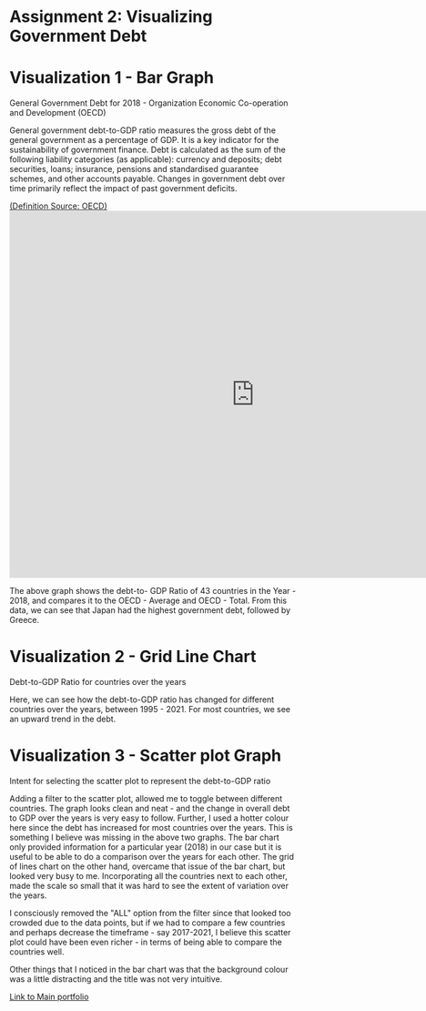 
# Assignment 2: Visualizing Government Debt


# Visualization 1 - Bar Graph
<p>General Government Debt for 2018 - Organization Economic Co-operation and Development (OECD)<p>
 
<p>General government debt-to-GDP ratio measures the gross debt of the general government as a percentage of GDP. It is a key indicator for the sustainability of government finance. Debt is calculated as the sum of the following liability categories (as applicable): currency and deposits; debt securities, loans; insurance, pensions and standardised guarantee schemes, and other accounts payable. Changes in government debt over time primarily reflect the impact of past government deficits.<p>
<a href="https://data.oecd.org/gga/general-government-debt.htm">(Definition Source: OECD)</a>
 

 
 
<iframe src="https://data.oecd.org/chart/6vxY" width="860" height="645" style="border: 0" mozallowfullscreen="true" webkitallowfullscreen="true" allowfullscreen="true"><a href="https://data.oecd.org/chart/6vxY" target="_blank">OECD Chart: General government debt, Total, % of GDP, Annual, 2018</a></iframe>

<p>The above graph shows the debt-to- GDP Ratio of 43 countries in the Year - 2018, and compares it to the OECD - Average and OECD - Total. From this data, we can see that Japan had the highest government debt, followed by Greece.</p>




# Visualization 2 - Grid Line Chart
<p>Debt-to-GDP Ratio for countries over the years</p>
<div class="flourish-embed flourish-chart" data-src="visualisation/7676309"><script src="https://public.flourish.studio/resources/embed.js"></script></div>

<p>Here, we can see how the debt-to-GDP ratio has changed for different countries over the years, between 1995 - 2021. For most countries, we see an upward trend in the debt.</p>



 
# Visualization 3 - Scatter plot Graph

<div class="flourish-embed flourish-scatter" data-src="visualisation/7701060"><script src="https://public.flourish.studio/resources/embed.js"></script></div>


<p>Intent for selecting the scatter plot to represent the debt-to-GDP ratio</p>

<p>Adding a filter to the scatter plot, allowed me to toggle between different countries. The graph looks clean and neat - and the change in overall debt to GDP over the years is very easy to follow. Further, I used a hotter colour here since the debt has increased for most countries over the years. 
This is something I believe was missing in the above two graphs. The bar chart only provided information for a particular year (2018) in our case but it is useful to be able to do a comparison over the years for each other. The grid of lines chart on the other hand, overcame that issue of the bar chart, but looked very busy to me. Incorporating all the countries next to each other, made the scale so small that it was hard to see the extent of variation over the years. </p>
<p>I consciously removed the "ALL" option from the filter since that looked too crowded due to the data points, but if we had to compare a few countries and perhaps decrease the timeframe - say 2017-2021, I believe this scatter plot could have been even richer - in terms of being able to compare the countries well. </p>
<p>Other things that I noticed in the bar chart was that the background colour was a little distracting and the title was not very intuitive.</p>


[Link to Main portfolio](README.md)


